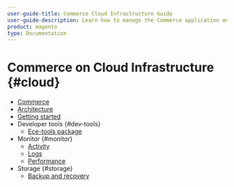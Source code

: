 ```yaml
---
user-guide-title: Commerce Cloud Infrastructure Guide
user-guide-description: Learn how to manage the Commerce application on Cloud infrastructure.
product: magento
type: Documentation
---
```


# Commerce on Cloud Infrastructure {#cloud}

- [Commerce](overview.md)
- [Architecture](architecture.md)
- [Getting started](https://experienceleague.corp.adobe.com/docs/commerce-cloud-service/start/getting-started/overview.md)
- Developer tools {#dev-tools}
  - [Ece-tools package](dev-tools/ece-tools.md)
- Monitor {#monitor}
  - [Activity](monitor/activity.md)
  - [Logs](monitor/logs.md)
  - [Performance](monitor/performance.md)
- Storage {#storage}
  - [Backup and recovery](storage/backup-and-recovery.md)
